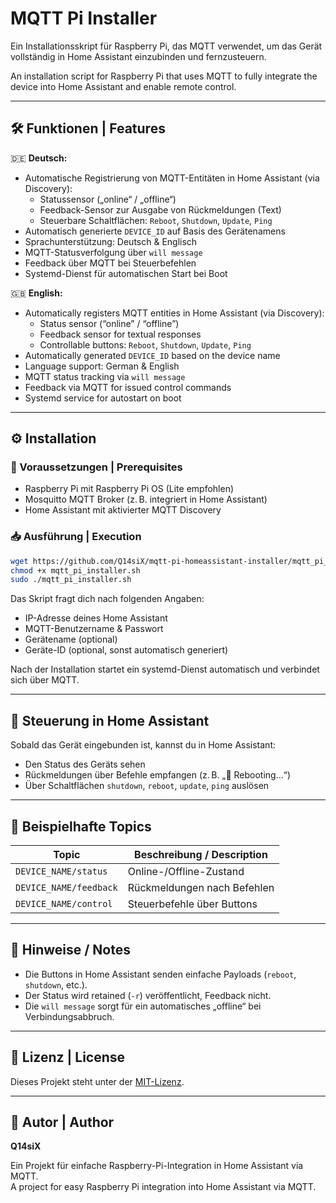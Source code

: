 # MQTT Pi Installer

Ein Installationsskript für Raspberry Pi, das MQTT verwendet, um das Gerät vollständig in Home Assistant einzubinden und fernzusteuern.

An installation script for Raspberry Pi that uses MQTT to fully integrate the device into Home Assistant and enable remote control.

---

## 🛠️ Funktionen | Features

🇩🇪 **Deutsch:**

- Automatische Registrierung von MQTT-Entitäten in Home Assistant (via Discovery):
  - Statussensor („online“ / „offline“)
  - Feedback-Sensor zur Ausgabe von Rückmeldungen (Text)
  - Steuerbare Schaltflächen: `Reboot`, `Shutdown`, `Update`, `Ping`
- Automatisch generierte `DEVICE_ID` auf Basis des Gerätenamens
- Sprachunterstützung: Deutsch & Englisch
- MQTT-Statusverfolgung über `will message`
- Feedback über MQTT bei Steuerbefehlen
- Systemd-Dienst für automatischen Start bei Boot

🇬🇧 **English:**

- Automatically registers MQTT entities in Home Assistant (via Discovery):
  - Status sensor (“online” / “offline”)
  - Feedback sensor for textual responses
  - Controllable buttons: `Reboot`, `Shutdown`, `Update`, `Ping`
- Automatically generated `DEVICE_ID` based on the device name
- Language support: German & English
- MQTT status tracking via `will message`
- Feedback via MQTT for issued control commands
- Systemd service for autostart on boot

---

## ⚙️ Installation

### 🔐 Voraussetzungen | Prerequisites

- Raspberry Pi mit Raspberry Pi OS (Lite empfohlen)
- Mosquitto MQTT Broker (z. B. integriert in Home Assistant)
- Home Assistant mit aktivierter MQTT Discovery

### 📥 Ausführung | Execution

```bash
wget https://github.com/Q14siX/mqtt-pi-homeassistant-installer/mqtt_pi_installer.sh
chmod +x mqtt_pi_installer.sh
sudo ./mqtt_pi_installer.sh
```

Das Skript fragt dich nach folgenden Angaben:

- IP-Adresse deines Home Assistant
- MQTT-Benutzername & Passwort
- Gerätename (optional)
- Geräte-ID (optional, sonst automatisch generiert)

Nach der Installation startet ein systemd-Dienst automatisch und verbindet sich über MQTT.

---

## 🔄 Steuerung in Home Assistant

Sobald das Gerät eingebunden ist, kannst du in Home Assistant:

- Den Status des Geräts sehen
- Rückmeldungen über Befehle empfangen (z. B. „🔄 Rebooting...“)
- Über Schaltflächen `shutdown`, `reboot`, `update`, `ping` auslösen

---

## 🧪 Beispielhafte Topics

| Topic                         | Beschreibung / Description              |
|------------------------------|------------------------------------------|
| `DEVICE_NAME/status`         | Online-/Offline-Zustand                 |
| `DEVICE_NAME/feedback`       | Rückmeldungen nach Befehlen             |
| `DEVICE_NAME/control`        | Steuerbefehle über Buttons              |

---

## 🚨 Hinweise / Notes

- Die Buttons in Home Assistant senden einfache Payloads (`reboot`, `shutdown`, etc.).
- Der Status wird retained (`-r`) veröffentlicht, Feedback nicht.
- Die `will message` sorgt für ein automatisches „offline“ bei Verbindungsabbruch.

---

## 📄 Lizenz | License

Dieses Projekt steht unter der [MIT-Lizenz](LICENSE).

---

## 👤 Autor | Author

**Q14siX**

Ein Projekt für einfache Raspberry-Pi-Integration in Home Assistant via MQTT.  
A project for easy Raspberry Pi integration into Home Assistant via MQTT.
